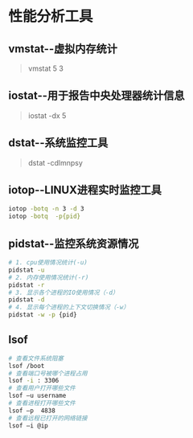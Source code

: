 # 性能分析工具
## vmstat--虚拟内存统计
> vmstat 5 3
## iostat--用于报告中央处理器统计信息
> iostat -dx 5
## dstat--系统监控工具
> dstat -cdlmnpsy
## iotop--LINUX进程实时监控工具
~~~ bash
iotop -botq -n 3 -d 3
iotop -botq  -p{pid}
~~~
## pidstat--监控系统资源情况
~~~ bash
# 1. cpu使用情况统计(-u)
pidstat -u
# 2. 内存使用情况统计(-r)
pidstat -r
# 3. 显示各个进程的IO使用情况（-d）
pidstat -d
# 4. 显示每个进程的上下文切换情况（-w）
pidstat -w -p {pid}
~~~
## lsof
~~~ bash
# 查看文件系统阻塞  
lsof /boot
# 查看端口号被哪个进程占用   
lsof -i : 3306
# 查看用户打开哪些文件   
lsof –u username
# 查看进程打开哪些文件   
lsof –p  4838
# 查看远程已打开的网络链接  
lsof –i @ip
~~~

